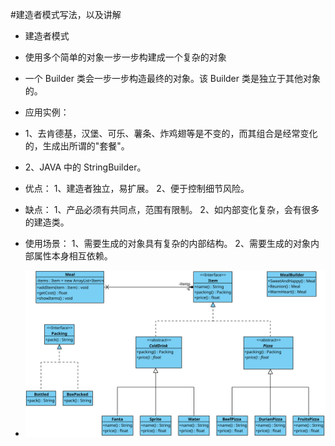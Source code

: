 #建造者模式写法，以及讲解

- 建造者模式
- 使用多个简单的对象一步一步构建成一个复杂的对象
- 一个 Builder 类会一步一步构造最终的对象。该 Builder 类是独立于其他对象的。

- 应用实例： 
- 1、去肯德基，汉堡、可乐、薯条、炸鸡翅等是不变的，而其组合是经常变化的，生成出所谓的"套餐"。 
- 2、JAVA 中的 StringBuilder。

- 优点： 1、建造者独立，易扩展。 2、便于控制细节风险。
- 缺点： 1、产品必须有共同点，范围有限制。 2、如内部变化复杂，会有很多的建造类。
- 使用场景： 1、需要生成的对象具有复杂的内部结构。 2、需要生成的对象内部属性本身相互依赖。
- ![UML示意图](https://github.com/pigzhuzhu55/Design/blob/master/src/example/builder/5.svg)